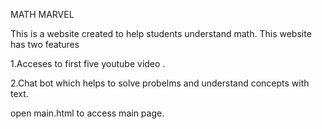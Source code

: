 MATH MARVEL


This is a website created to help students understand math.
This website has two features



1.Acceses to first five youtube video .



2.Chat bot which helps to solve probelms and understand concepts with text.


open main.html to access main page.
